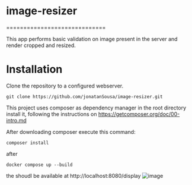 # image-resizer
=============================

This app performs basic validation on image present in the server and render cropped and resized. 


# Installation

Clone the repository to a configured webserver.

```
git clone https://github.com/jonatanSousa/image-resizer.git
```

This project  uses composer as dependency manager in the root directory install it,
following the instructions on https://getcomposer.org/doc/00-intro.md

After downloading composer execute this command:
```
composer install
```

after

```
docker compose up --build
```




the shoudl be available at http://localhost:8080/display  ![image](https://github.com/jonatanSousa/image-resizer/assets/35583616/4d1eef90-fb7b-4adb-acf5-04b316772679)
